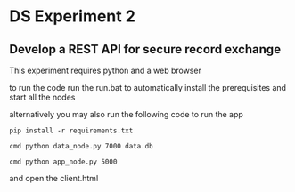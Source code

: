 
# DS Experiment 2 

## Develop a REST API for secure record exchange  

This experiment requires python and a web browser

to run the code run the run.bat to automatically install the prerequisites and start all the nodes

  

alternatively you may also run the following code to run the app

    pip install -r requirements.txt
    
    cmd python data_node.py 7000 data.db
    
    cmd python app_node.py 5000  

and open the client.html